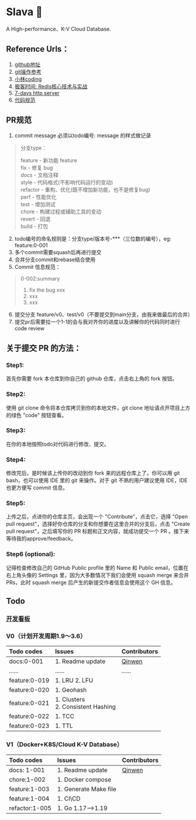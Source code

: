 # Slava 🎩
A High-performance、K-V Cloud Database.

## Reference Urls：
1. [github地址](https://github.com/luqinwen/slava)
2. [git操作参考](https://www.runoob.com/git/git-tutorial.html)
3. [小林coding](https://xiaolincoding.com/redis/)
4. [极客时间: Redis核心技术与实战](https://time.geekbang.org/column/intro/100056701)
5. [7-days http server](https://geektutu.com/post/gee-day1.html)
6. [代码规范](https://bbs.huaweicloud.com/blogs/291830)

## PR规范
1. commit message 必须以todo编号: message 的样式做记录<br>

>分支type：<br>
>
>feature - 新功能 feature<br>
>fix - 修复 bug<br>
>docs - 文档注释<br>
>style - 代码格式(不影响代码运行的变动)<br>
>refactor - 重构、优化(既不增加新功能，也不是修复bug)<br>
>perf - 性能优化<br>
>test - 增加测试<br>
>chore - 构建过程或辅助工具的变动<br>
>revert - 回退<br>
>build - 打包<br>

2. todo编号的命名规则是：分支type/版本号-***（三位数的编号），eg: feature:0-001
3. 多个commit需要squash后再进行提交
4. 合并分支commit和rebase结合使用
5. Commit 信息规范：
> 0-002:summary
>
> 1. fix the bug xxx
> 2. xxx
> 3. xxx
6. 提交分支 feature/v0、test/v0（不要提交到main分支，由我来做最后的合并）
7. 提交pr后需要拉一个1-1的会与我对齐你的进度以及讲解你的代码同时进行code review

## 关于提交 PR 的方法：
### Step1:
首先你需要 fork 本仓库到你自己的 github 仓库，点击右上角的 fork 按钮。
### Step2:
使用 git clone 命令将本仓库拷贝到你的本地文件，git clone 地址请点开项目上方的绿色 "code" 按钮查看。
### Step3:
在你的本地按照todo对代码进行修改、提交。
### Step4:
修改完后，是时候该上传你的改动到你 fork 来的远程仓库上了。你可以用 git bash，也可以使用 IDE 里的 git 来操作。对于 git 不熟的用户建议使用 IDE，IDE 也更方便写 commit 信息。
### Step5:
上传之后，点进你的仓库主页，会出现一个 "Contribute"，点击它，选择 "Open pull request"，选择好你仓库的分支和你想要在这里合并的分支后，点击 "Create pull request"，之后填写你的 PR 标题和正文内容，就成功提交一个 PR 。接下来等待我的approve/feedback。
### Step6 (optional):
记得检查修改自己的 GitHub Public profile 里的 Name 和 Public email，位置在右上角头像的 Settings 里，因为大多数情况下我们会使用 squash merge 来合并 PRs，此时 squash merge 后产生的新提交作者信息会使用这个 GH 信息。

## Todo
### [开发看板](https://gbvsqqoj6n.feishu.cn/docx/VtzXdoU7coNdLLxtHnmc9MkGnxf)
### V0（计划开发周期1.9～3.6）

| Todo codes   | Issues |Contributors|
| :----- | :-----  |:-----|
| docs:0-001|  1. Readme update  | [Qinwen](https://github.com/luqinwen)|
| ......|  ...... | ......|
| feature:0-019|  1. LRU 2. LFU ||
| feature:0-020|1. Geohash|| 
|feature:0-021|1. Clusters<br>2. Consistent Hashing||
|feature:0-022|1. TCC||
|feature:0-023|1. TTL||

### V1（Docker+K8S/Cloud K-V Database）
| Todo codes   | Issues |Contributors|
| :----- | :-----  |:-----|
| docs: 1-001|  1. Readme update  | [Qinwen](https://github.com/luqinwen)|
| chore:1-002|  1. Docker compose | |
| feature:1-003|  1. Generate Make file  | |
| feature:1-004|  1. CI\CD | |
| refactor:1-005| 1. Go 1.17——>1.19 | |
